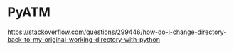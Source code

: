 # PyATM


https://stackoverflow.com/questions/299446/how-do-i-change-directory-back-to-my-original-working-directory-with-python